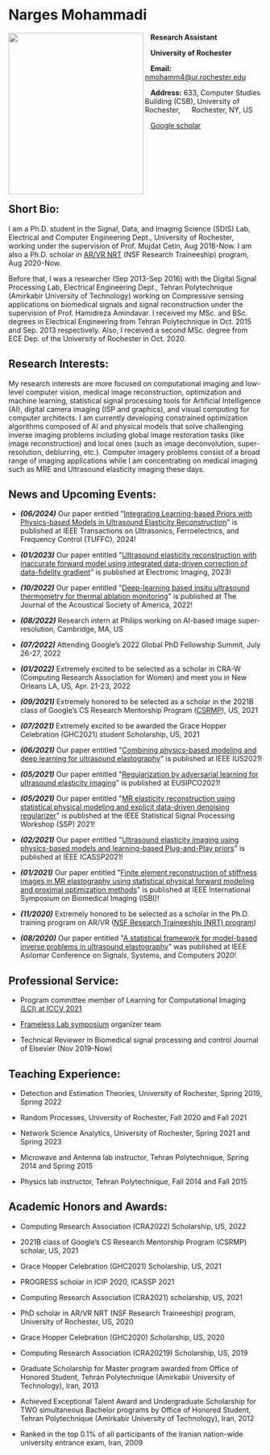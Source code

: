 # Narges Mohammadi

<img align="left" src="https://user-images.githubusercontent.com/61758751/125205080-74cf4800-e24e-11eb-937e-65dc6455958a.jpg" width="268" height="320"/>

  &ensp; **Research Assistant**

  &ensp; **University of Rochester**

  &ensp; **Email:** nmohamm4@ur.rochester.edu

  &ensp; **Address:** 633, Computer Studies Building (CSB), University of Rochester, 
  &ensp; &nbsp; Rochester, NY, US
  
  &ensp; [Google scholar](https://scholar.google.com/citations?user=LFgb6E0AAAAJ&hl=en)
  

  <!--- &ensp; [CV](https://rochester.box.com/s/chw7gz9sx5xpwiuhqwv0hvcu4z30nte7)-->


<br/><br/><br/><br/><br/><br/>
## Short Bio:
I am a Ph.D. student in the Signal, Data, and Imaging Science (SDIS) Lab, Electrical and Computer Engineering Dept., University of Rochester, working under the supervision of Prof. Mujdat Cetin, Aug 2018-Now. I am also a Ph.D. scholar in [AR/VR NRT](https://www.rochester.edu/augmented-virtual-reality/about/students/index.html) (NSF Research Traineeship) program, Aug 2020-Now. 

Before that, I was a researcher (Sep 2013-Sep 2016) with the Digital Signal Processing Lab, Electrical Engineering Dept., Tehran Polytechnique (Amirkabir University of Technology) working on Compressive sensing applications on biomedical signals and signal reconstruction under the supervision of Prof. Hamidreza Amindavar. I received my MSc. and BSc. degrees in Electrical Engineering from Tehran Polytechnique in Oct. 2015 and Sep. 2013 respectively. Also, I received a second MSc. degree from ECE Dep. of the University of Rochester in Oct. 2020.
## Research Interests:
My research interests are more focused on computational imaging and low-level computer vision, medical image reconstruction, optimization and machine learning, statistical signal processing tools for Artificial Intelligence (AI), digital camera imaging (ISP and graphics), and visual computing for computer architects. I am currently developing constrained optimization algorithms composed of AI and physical models that solve challenging inverse imaging problems including global image restoration tasks (like image reconstruction) and local ones (such as image deconvolution, super-resolution, deblurring, etc.). Computer imagery problems consist of a broad range of imaging applications while I am concentrating on medical imaging such as MRE and Ultrasound elasticity imaging these days. 

## News and Upcoming Events:
- _**(06/2024)**_ Our paper entitled "[Integrating Learning-based Priors with Physics-based Models in Ultrasound Elasticity Reconstruction]([https://library.imaging.org/ei/articles/35/14/COIMG-171](https://ieeexplore.ieee.org/abstract/document/10569036))" is published at IEEE Transactions on Ultrasonics, Ferroelectrics, and Frequency Control (TUFFC), 2024! 

- _**(01/2023)**_ Our paper entitled "[Ultrasound elasticity reconstruction with inaccurate forward model using integrated data-driven correction of data-fidelity gradient](https://library.imaging.org/ei/articles/35/14/COIMG-171)" is published at Electronic Imaging, 2023! 

- _**(10/2022)**_ Our paper entitled "[Deep-learning based insitu ultrasound thermometry for thermal ablation monitoring](https://pubs.aip.org/asa/jasa/article/152/4/A114/2839754/Deep-learning-based-insitu-ultrasound-thermometry)" is published at The Journal of the Acoustical Society of America, 2022! 

- _**(08/2022)**_ Research intern at Philips working on AI-based image super-resolution, Cambridge, MA, US

- _**(07/2022)**_ Attending Google’s 2022 Global PhD Fellowship Summit, July 26-27, 2022

- _**(01/2022)**_ Extremely excited to be selected as a scholar in CRA-W (Computing Research Association for Women) and meet you in New Orleans LA, US, Apr. 21-23, 2022

- _**(09/2021)**_ Extremely honored to be selected as a scholar in the 2021B class of Google’s CS Research Mentorship Program ([CSRMP](https://research.google/outreach/csrmp/recipients/)), US, 2021

- _**(07/2021)**_ Extremely excited to be awarded the Grace Hopper Celebration (GHC2021) student Scholarship, US, 2021

- _**(06/2021)**_ Our paper entitled "[Combining physics-based modeling and deep learning for ultrasound elastography](https://ieeexplore.ieee.org/abstract/document/9593781)" is published at IEEE IUS2021! 

- _**(05/2021)**_ Our paper entitled "[Regularization by adversarial learning for ultrasound elasticity imaging](https://ieeexplore.ieee.org/stamp/stamp.jsp?arnumber=9615997)" is published at EUSIPCO2021! 

- _**(05/2021)**_ Our paper entitled "[MR elasticity reconstruction using statistical physical modeling and explicit data-driven denoising regularizer](https://ieeexplore.ieee.org/stamp/stamp.jsp?arnumber=9513799)" is published at the IEEE Statistical Signal Processing Workshop (SSP) 2021! 
 
- _**(02/2021)**_ Our paper entitled "[Ultrasound elasticity imaging using physics-based models and learning-based Plug-and-Play priors](https://ieeexplore.ieee.org/document/9413652)" is published at IEEE ICASSP2021!

- _**(01/2021)**_ Our paper entitled "[Finite element reconstruction of stiffness images in MR elastography using statistical physical forward modeling and proximal optimization methods](https://ieeexplore.ieee.org/stamp/stamp.jsp?arnumber=9433873)" is published at IEEE International Symposium on Biomedical Imaging (ISBI)! 

- _**(11/2020)**_ Extremely honored to be selected as a scholar in the Ph.D. training program on AR/VR ([NSF Research Traineeship (NRT) program](https://www.rochester.edu/augmented-virtual-reality/about/students/index.html))

- _**(08/2020)**_ Our paper entitled "[A statistical framework for model-based inverse problems in ultrasound elastography](https://ieeexplore.ieee.org/abstract/document/9443450)" was published at IEEE Asilomar Conference on Signals, Systems, and Computers 2020! 

## Professional Service: 
- Program committee member of Learning for Computational Imaging [(LCI) at ICCV 2021](https://sites.google.com/view/lci-iccv2021/program-committee)

- [Frameless Lab symposium](https://www.rit.edu/framelesslabs/symposium-2021) organizer team 

- Technical Reviewer in Biomedical signal processing and control Journal of Elsevier (Nov 2019-Now)

## Teaching Experience: 
- Detection and Estimation Theories, University of Rochester, Spring 2019, Spring 2022

- Random Processes, University of Rochester, Fall 2020 and Fall 2021

- Network Science Analytics, University of Rochester, Spring 2021 and Spring 2023

- Microwave and Antenna lab instructor, Tehran Polytechnique, Spring 2014 and Spring 2015

- Physics lab instructor, Tehran Polytechnique, Fall 2014 and Fall 2015

## Academic Honors and Awards:
- Computing Research Association (CRA2022) Scholarship, US, 2022

- 2021B class of Google’s CS Research Mentorship Program (CSRMP) scholar, US, 2021

- Grace Hopper Celebration (GHC2021) Scholarship, US, 2021

- PROGRESS scholar in ICIP 2020, ICASSP 2021

- Computing Research Association (CRA2021) scholarship, US, 2021

- PhD scholar in AR/VR NRT (NSF Research Traineeship) program, University of Rochester, US, 2020

- Grace Hopper Celebration (GHC2020) Scholarship, US, 2020

- Computing Research Association (CRA20219) Scholarship, US, 2019

-	Graduate Scholarship for Master program awarded from Office of Honored Student, Tehran Polytechnique (Amirkabir University of Technology), Iran, 2013

-	Achieved Exceptional Talent Award and Undergraduate Scholarship for TWO simultaneous Bachelor programs by Office of Honored Student, Tehran Polytechnique (Amirkabir University of Technology), Iran, 2012

-	Ranked in the top 0.1% of all participants of the Iranian nation-wide university entrance exam, Iran, 2009


